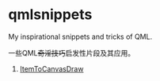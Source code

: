 # qmlsnippets
My inspirational snippets and tricks of QML.

一些QML~~奇淫技巧~~启发性片段及其应用。

1. [ItemToCanvasDraw](001.ItemToCanvasDraw/README.md)
